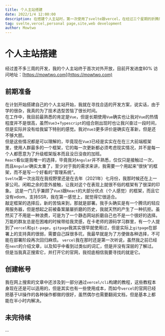 ```yaml
---
title: 个人主站搭建
date: 2022/1/4 12:00:00
description: 在搭建个人主站时，第一次使用了svelte跟vercel，在经过三个星期的折腾后，我终于让主站发布了第一个测试版本
tag: svelte,vercel,personal page,site,web development
author: Mowtwo
---
```


# 个人主站搭建
经过差不多三周的开发，我的个人主站终于首次对外开放，目前开发进度80%
访问地址：[https://mowtwo.com](https://mowtwo.com)

## 前期准备
在计划开始搭建自己的个人主站开始，我就在寻找合适的开发方案，说实话，由于学的很杂，我真的为了技术选型苦恼了很长时间。  
在工作中，我目前最熟悉的肯定是`Vue`，但是长期使用`Vue`确实也让我对`Vue`的热情程度并不是很高，虽然`Vue3`+`Typescript`的组合刚出现时也让我兴奋过一段时间，但是实际并没有给我留下特别的感觉。我对`Vue3`更多评价是确实在革新，但是还不够大胆。  
但是这些情况都是可以理解的，毕竟现在`Vue3`已经是实实在在在三大前端框架里，使用人群最多的一个框架，它的每一次更新都必须考虑现实情况，并不是每一个人都愿意为了升级框架版本而且没日没夜的加班。  
`React`看似是我唯一的选择，毕竟我对`Angular`并不熟悉，仅仅只是接触过一次，而且`Angular`确实太重了，至少对于我的需求来讲，我需要一个用起来“很快”的框架，而不是写一个好看的“管理系统”。  
`Svelte`第一次出现在我视野里还是在去年（2021年）七月份，我那时候还在上一家公司。闲暇之余的意外接触，让我对这个在表现上就很不俗的框架有了很深的印象。
这是一门几乎兼顾了`Vue3`跟`React`的大部分优点（个人感觉）的框架，而且它没有vdom，支持SSR，我在第一感觉上，就觉得它很适合。  
敲定框架的选择后，新的苦恼来到，那就是部署。我手头确实是有一个腾讯的轻应用服务器，但是想起之前被备案屡屡折磨的历史，我就天然的产生了一种抗拒。虽然买了不用是一种浪费，可是为了一个静态网站折磨自己也不是一个很好的选择。
万能的群友总是在困难的时候带给我灵感，在卡老师的源码学习群里，有一个人提到了`vercel`和`git-page`，`gitpage`我其实很早就使用过，但是实际上`gitpage`在部署上的支持真的很弱，需要自己踩很多坑，我最早就是为了方便做各种选择，不可能在部署阶段再次回归麻烦。
`vercel`我在那时还是第一次听说，虽然我之前已经在`next`的介绍文章，以及知乎中看到过类似的词汇，但是并没有深层的了解过。但是当我真正搜索它，并打开它的官网，我彻底相信我要寻找的就是它。

## 创建帐号
我在网上搜索的文章中还涉及到一部分通过`vercel/cli`构建的教程，这些教程本身现在还是可以适用的，但是其实也有一些使用成本，而如今`vercel`的官网已经把基于UI操作的各种操作都做的很好，虽然偶尔也需要翻阅文档，但是基本上都能在半小时内解决。

## 未完待续
...